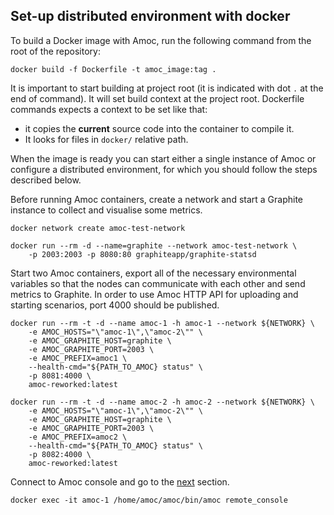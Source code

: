## Set-up distributed environment with docker

To build a Docker image with Amoc, run the following command from the root of
the repository:
```
docker build -f Dockerfile -t amoc_image:tag .
```
It is important to start building at project root
(it is indicated with dot `.` at the end of command).
It will set build context at the project root.
Dockerfile commands expects a context to be set like that:
 - it copies the **current** source code into the container to compile it.
 - It looks for files in `docker/` relative path.

When the image is ready you can start either a single instance of Amoc or configure a distributed environment,
for which you should follow the steps described below.

Before running Amoc containers, create a network and start a Graphite instance to collect and visualise some metrics.
```
docker network create amoc-test-network

docker run --rm -d --name=graphite --network amoc-test-network \
    -p 2003:2003 -p 8080:80 graphiteapp/graphite-statsd
```
Start two Amoc containers, export all of the necessary environmental variables so that the nodes can communicate with each other and send metrics to Graphite.
In order to use Amoc HTTP API for uploading and starting scenarios, port 4000 should be published.
```
docker run --rm -t -d --name amoc-1 -h amoc-1 --network ${NETWORK} \
    -e AMOC_HOSTS="\"amoc-1\",\"amoc-2\"" \
    -e AMOC_GRAPHITE_HOST=graphite \
    -e AMOC_GRAPHITE_PORT=2003 \
    -e AMOC_PREFIX=amoc1 \
    --health-cmd="${PATH_TO_AMOC} status" \
    -p 8081:4000 \
    amoc-reworked:latest

docker run --rm -t -d --name amoc-2 -h amoc-2 --network ${NETWORK} \
    -e AMOC_HOSTS="\"amoc-1\",\"amoc-2\"" \
    -e AMOC_GRAPHITE_HOST=graphite \
    -e AMOC_GRAPHITE_PORT=2003 \
    -e AMOC_PREFIX=amoc2 \
    --health-cmd="${PATH_TO_AMOC} status" \
    -p 8082:4000 \
    amoc-reworked:latest
```

Connect to Amoc console and go to the [next](../doc/distributed-run.md) section.
```
docker exec -it amoc-1 /home/amoc/amoc/bin/amoc remote_console
